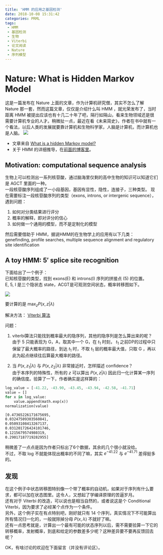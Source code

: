 ```yaml
---
title: 'HMM 的应用之基因检测'
date: 2018-10-08 15:31:42
categories: PRML
tags: 
 - HMM
 - 基因检测
 - 生物
 - Viterbi
 - 论文阅读
 - Nature
 - 序列模型
---
```


# Nature: What is Hidden Markov Model

这是一篇发布在 Nature 上面的文章，作为计算机研究僧，其实不怎么了解 Nature 那一套，然而这篇文章，仅仅是介绍什么叫 HMM ，就光荣发布了，当时距离 HMM 被提出应该也有十几二十年了吧，隔行如隔山，看来生物领域还是很需要计算机专业的人才。稍微扯一点，最近在看《未来简史》，作者在书中就有一个看法，以后人类的发展就要靠计算机和生物科学家，人脑是计算机，而计算机也是人脑。
![](brain.jpg)

- 文章来自 [What is a hidden Markov model?](https://www.nature.com/articles/nbt1004-1315#ref1)
- 关于 HMM 的详细推导，在[前面的博客里](https://baileyswu.github.io/2018/09/hidden-markov-model/)。


## Motivation: computational sequence analysis  

生物上可以检测出一系列核苷酸，通过脑海里仅剩的高中生物的知识可以知道它们是 AGCT 里面的一种。  
一段核苷酸序列组成了一小段基因，基因有显性，隐性，连接子，三种类型。
现在需要标注一段核苷酸序列的类型（exons, introns, or intergenic sequence），遇到问题：  

1. 如何对分类结果进行评分   
2. 概率的解释，即对评分的信心   
3. 如何做一个通用的模型，而不是定制化的模型  

然后需要借助于 HMM，据说HMM的在生物学上的应用有以下几类：  
genefinding, profile searches, multiple sequence alignment and regulatory site identification


## A toy HMM: 5′ splice site recognition  

下面给出了一个例子：  
已知核苷酸的类型，找到 exons(E) 和 introns(I) 序列的拼接点 (5) 的位置。  
E, 5, I 是三个隐状态 state，ACGT是可观测空间状态，概率转移图如下。

![](transform.jpg)

要计算的是 $\max_z P(x,z|\lambda)$  

解决方法： [Viterbi 算法](https://baileyswu.github.io/2018/09/hidden-markov-model/#Viterbi%E7%AE%97%E6%B3%95)

问题：
1. viterbi算法只能找到概率最大的隐序列，其他的隐序列是怎么算出来的呢？  
由于 5 只能表现为 G，A，取其中一个 G，在 $t_1$ 时刻， $t_1$ 之前DP的过程中只保留了最大概率的路径，到达 $t_1$ 时，不取 $t_1$ 层的概率最大值，只取 G ，再以此为起点继续往后算最大概率的路径。

2. 当 $P(x,z_1|\lambda)$ 与 $P(x,z_2|\lambda)$ 非常接近时，怎样描述 confidence？  
由于本序列的特殊性，所有的 $z$ 可以算出 $P(x,z|\lambda)$ 因此归一化计算某一序列的确信度。验算了一下，作者确实是这样算的：
```python
log_value = [-41.22, -43.90, -43.45, -43.94, -42.58, -41.71]
value = []
for x in log_value:
    value.append(math.exp(x))
normalization(value)
```
```bash
[0.47365226171675695,
0.03247509303560841,
0.05093108413267137,
0.031201726424101746,
0.1215679574980319,
0.29017187719282955]
```
稍微差了一点点是因为作者只标出了6个数据，其余的几个很小就没给。  
不过，不取 log 不就能体现出概率的不同了嘛，其实 $e^{-41.22}$ 与 $e^{-41.71}$ 差得挺多的。

## 发现
在这个例子中状态转移图特别像一个带了概率的自动机，如果对于序列有什么要求，都可以加在状态图里。这令人，又想起了学编译原理的苦逼岁月。  
还有对于 Viterbi 的改造，可以说也是相当自然的，或者说这是个 Conditional Viterbi，因为要求了必经某个点作为一个条件。  
另外，这个例子实在有点特别吧，刚好就只有 14 个序列，真实情况下不可能算出所有情况归一化的，一般就除掉分母 $P(x,\lambda)$ 不就好了嘛。  
还有一点思考就是，计算出一个最有可能的状态序列以后，需不需要验算一下它的转移概率，发射概率，到底和给定的参数差多少呢？这种差异要不要再反馈回去呢？

OK，有啥讨论的欢迎在下面留言（并没有评论区）。

